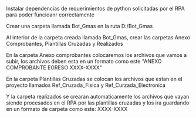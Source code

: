 Instalar dependencias de requerimientos de python solicitadas por el RPA para poder funcioanr correctamente

Crear una carpeta llamada Bot_Gmas en la ruta D:/Bot_Gmas

Al interior de la carpeta creada llamada Bot_Gmas, crear las carpetas Anexo Comprobantes, Plantillas Cruzadas y Realizados

En la carpeta Anexo comprobantes colocaremos los archivos que vamos a subir, los archivos deben esta en un formato como este "ANEXO COMPROBANTE EGRESO XXXX-XXXX"

En la carpeta Plantillas Cruzadas se colocan los archivos que estan en el proyecto llamados Ref_Cruzada_Fisica y Ref_Curzada_Electronica

Y la carpeta realizados se crearan automaticamente los archivos que vayan siendo procesados en el RPA por las plantillas cruzadas y los ira guardando en un formato de carpeta como este: XXXX-XXXX
